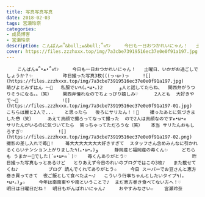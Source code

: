 ```yaml
---
title: 写真写真写真
date: 2018-02-03
tags: 宮瀬玲奈
categories: 
- 成员博客
- 宮瀬玲奈
description: こんばんฅ՞&bull;ﻌ&bull;՞ฅﾜﾝ     今日も一日おつかれいにゃん！   土曜日、いかがお過ごしでしょうか？✨           昨日撮った写真3枚(((っ･&omega;･)っ          萌ぴよとみずはん ～💓   私服でい٩(｡&bull;&o...
cover: https://files.zzzhxxx.top/img/7a3cbe73919516ec37e0e0f91a197.jpg 
---
```


        こんばんฅ՞•ﻌ•՞ฅﾜﾝ     今日も一日おつかれいにゃん！   土曜日、いかがお過ごしでしょうか？✨           昨日撮った写真3枚(((っ･ω･)っ     ![](https://files.zzzhxxx.top/img/7a3cbe73919516ec37e0e0f91a197.jpg)     萌ぴよとみずはん ～💓   私服でい٩(｡•ω•｡)و      2人と話してたらね、  関西弁がうつりそうになる。。（笑）    関西弁憧れなのでちょっぴり嬉しみ♡      2人とも  大好きやで～💓                ![](https://files.zzzhxxx.top/img/7a3cbe73919516ec37e0e0f91a197-01.jpg)      こちらは麗と2人で...    と思ったら   後ろにサリたん！！💓    撮ったあとに気づきました😳（笑）     あえて真顔で撮ろってなって撮った  ので2人は真顔なのですฅ•ω•ฅ    サリたんがいるのに気づいてたら  笑っちゃってただろうな（笑）   本当 サリたんおもしろすぎ♡             ![](https://files.zzzhxxx.top/img/7a3cbe73919516ec37e0e0f91a197-02.png)      撮影の差し入れで苺💓！    苺大大大大大大大好きすぎて  スタッフさん含めみんなに引かれるくらいテンション上がりました٩(｡•ω•｡)و      静岡産と福岡産の苺くん✨     どちらも うまかー💓でした(´ฅ•ω•ฅ｀)♡    苺くんありがとう♡                        昨日撮った写真もっとあるけど   とりあえず今日のれいのブログではこの3枚♪   また載せてくね♪           ブログ 読んでくれてありがとう✩     今日 スーパーでお豆さんと恵方巻き買ってきて  夜ご飯として食べたよ～♪   こういう行事ちゃんとしたいタイプ٩(｡•ω•｡)و✩     今年は南南東やや南ということで♪  まだ恵方巻き食べてない方へ！♡        明日は日曜日だね！  明日もがんばれいにゃん♪     おやすみなさい✩    宮瀬玲奈



